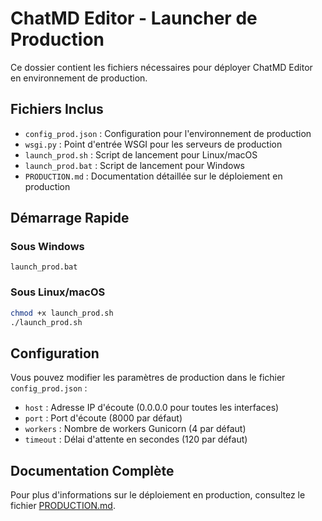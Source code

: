 # ChatMD Editor - Launcher de Production

Ce dossier contient les fichiers nécessaires pour déployer ChatMD Editor en environnement de production.

## Fichiers Inclus

- `config_prod.json` : Configuration pour l'environnement de production
- `wsgi.py` : Point d'entrée WSGI pour les serveurs de production
- `launch_prod.sh` : Script de lancement pour Linux/macOS
- `launch_prod.bat` : Script de lancement pour Windows
- `PRODUCTION.md` : Documentation détaillée sur le déploiement en production

## Démarrage Rapide

### Sous Windows

```
launch_prod.bat
```

### Sous Linux/macOS

```bash
chmod +x launch_prod.sh
./launch_prod.sh
```

## Configuration

Vous pouvez modifier les paramètres de production dans le fichier `config_prod.json` :

- `host` : Adresse IP d'écoute (0.0.0.0 pour toutes les interfaces)
- `port` : Port d'écoute (8000 par défaut)
- `workers` : Nombre de workers Gunicorn (4 par défaut)
- `timeout` : Délai d'attente en secondes (120 par défaut)

## Documentation Complète

Pour plus d'informations sur le déploiement en production, consultez le fichier [PRODUCTION.md](PRODUCTION.md).
